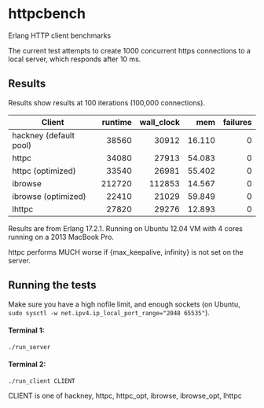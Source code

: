 httpcbench
==========

Erlang HTTP client benchmarks

The current test attempts to create 1000 concurrent https connections to a local server, which
responds after 10 ms.

## Results ##

Results show results at 100 iterations (100,000 connections).

| Client | runtime | wall_clock | mem | failures |
| ------ | --:| --:| ---:| --------:|
| hackney (default pool) | 38560 | 30912 | 16.110 | 0 |
| httpc | 34080 | 27913 | 54.083 | 0 |
| httpc (optimized) | 33540 | 26981 | 55.402 | 0 |
| ibrowse | 212720 | 112853 | 14.567 | 0 |
| ibrowse (optimized) | 22410 | 21029 | 59.849 | 0 |
| lhttpc | 27820 | 29276 | 12.893 | 0 |

Results are from Erlang 17.2.1. Running on Ubuntu 12.04 VM with 4 cores running on a 2013 MacBook Pro.

httpc performs MUCH worse if {max_keepalive, infinity} is not set on the server.

## Running the tests ##

Make sure you have a high nofile limit, and enough sockets (on Ubuntu, 
`sudo sysctl -w net.ipv4.ip_local_port_range="2048 65535"`).

#### Terminal 1:

`./run_server`

#### Terminal 2:

`./run_client CLIENT`

CLIENT is one of hackney, httpc, httpc_opt, ibrowse, ibrowse_opt, lhttpc
